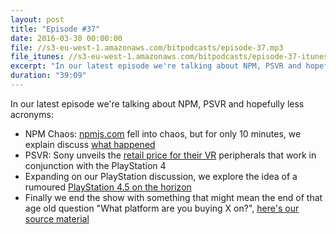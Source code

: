 ```yaml
---
layout: post
title: "Episode #37"
date: 2016-03-30 00:00:00
file: //s3-eu-west-1.amazonaws.com/bitpodcasts/episode-37.mp3
file_itunes: //s3-eu-west-1.amazonaws.com/bitpodcasts/episode-37-itunes.m4a
excerpt: "In our latest episode we're talking about NPM, PSVR and hopefully less acronyms"
duration: "39:09"
---
```


In our latest episode we're talking about NPM, PSVR and hopefully less acronyms:

- NPM Chaos: [npmjs.com](npmjs.com) fell into chaos, but for only 10 minutes, we explain discuss [what happened](http://blog.npmjs.org/post/141577284765/kik-left-pad-and-npm)
- PSVR: Sony unveils the [retail price for their VR](https://www.playstation.com/en-au/explore/playstation-vr/) peripherals that work in conjunction with the PlayStation 4
- Expanding on our PlayStation discussion, we explore the idea of a rumoured [PlayStation 4.5 on the horizon](http://www.polygon.com/2016/3/28/11317470/sony-ps4-playstation-4k-rumor)
- Finally we end the show with something that might mean the end of that age old question "What platform are you buying X on?", [here's our source material](https://news.xbox.com/2016/03/14/letter-chris-charla-idxbox-updates-gdc/)
